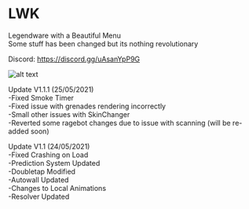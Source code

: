 # LWK
 Legendware with a Beautiful Menu\
 Some stuff has been changed but its nothing revolutionary

Discord: https://discord.gg/uAsanYpP9G

![alt text](https://i.imgur.com/H4aAxYA.gif)

Update V1.1.1 (25/05/2021)\
-Fixed Smoke Timer\
-Fixed issue with grenades rendering incorrectly\
-Small other issues with SkinChanger\
-Reverted some ragebot changes due to issue with scanning (will be re-added soon)

Update V1.1 (24/05/2021)\
-Fixed Crashing on Load\
-Prediction System Updated\
-Doubletap Modified\
-Autowall Updated\
-Changes to Local Animations\
-Resolver Updated
